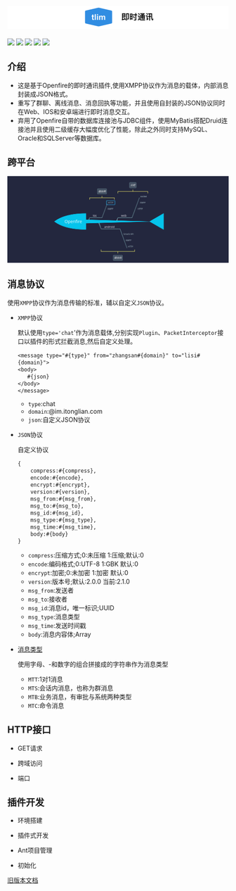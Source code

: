 ![Alt text][symbol]
---
[![](https://img.shields.io/badge/doc-2.1.0-green.svg)](https://github.com/GepengCn/tlim/blob/dev/src/README.md)
[![](https://img.shields.io/badge/download-v1.1-blue.svg)](https://github.com/GepengCn/tlim/releases/download/V1.1/openfire_V_1_1.zip)
[![](https://img.shields.io/badge/msg-type-yellowgreen.svg)](https://github.com/GepengCn/tlim/blob/dev/src/MESSAGE_TYPE.md)
[![](https://img.shields.io/badge/doc-old-red.svg)](https://github.com/GepengCn/tlim/blob/master/README.md)
[![](https://img.shields.io/badge/demo-coolweb-lightgrey.svg)](http://coolweb.club)



## 介绍


- 这是基于Openfire的即时通讯插件,使用XMPP协议作为消息的载体，内部消息封装成JSON格式。
- 重写了群聊、离线消息、消息回执等功能，并且使用自封装的JSON协议同时在Web、IOS和安卓端进行即时消息交互。
- 弃用了Openfire自带的数据库连接池与JDBC组件，使用MyBatis搭配Druid连接池并且使用二级缓存大幅度优化了性能，除此之外同时支持MySQL、Oracle和SQLServer等数据库。

## 跨平台

![Alt text][crossPlatform]


## 消息协议

使用`XMPP`协议作为消息传输的标准，辅以自定义`JSON`协议。

- `XMPP`协议

    默认使用`type='chat`'作为消息载体,分别实现`Plugin`、`PacketInterceptor`接口以插件的形式拦截消息,然后自定义处理。

    ```
    <message type="#{type}" from="zhangsan#{domain}" to="lisi#{domain}">
    <body>
       #{json}
    </body>
    </message>

    ```

    - `type`:chat
    - `domain`:@im.itonglian.com
    - `json`:自定义JSON协议

- `JSON`协议

    自定义协议

    ```
    {
        compress:#{compress},
        encode:#{encode},
        encrypt:#{encrypt},
        version:#{version},
        msg_from:#{msg_from},
        msg_to:#{msg_to},
        msg_id:#{msg_id},
        msg_type:#{msg_type},
        msg_time:#{msg_time},
        body:#{body}
    }
    ```

    - `compress`:压缩方式;0:未压缩 1:压缩;默认:0
    - `encode`:编码格式;0:UTF-8 1:GBK 默认:0
    - `encrypt`:加密;0:未加密 1:加密 默认:0
    - `version`:版本号;默认:2.0.0 当前:2.1.0
    - `msg_from`:发送者
    - `msg_to`:接收者
    - `msg_id`:消息id，唯一标识;UUID
    - `msg_type`:消息类型
    - `msg_time`:发送时间戳
    - `body`:消息内容体;Array

- [消息类型][messageType]

    使用字母、-和数字的组合拼接成的字符串作为消息类型

    - `MTT`:1对1消息
    - `MTS`:会话内消息，也称为群消息
    - `MTB`:业务消息，有审批与系统两种类型
    - `MTC`:命令消息


## HTTP接口

- GET请求

- 跨域访问

- 端口


## 插件开发

- 环境搭建

- 插件式开发

- Ant项目管理

- 初始化



[旧版本文档][oldDoc]










[messageType]:https://github.com/GepengCn/tlim/blob/dev/src/MESSAGE_TYPE.md


[symbol]:https://github.com/GepengCn/tlim/blob/dev/images/tlim.png?raw=true

[crossPlatform]:https://github.com/GepengCn/tlim/blob/dev/images/cross-platform.png?raw=true


[oldDoc]:https://github.com/GepengCn/tlim/blob/master/README.md

